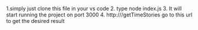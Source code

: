 1.simply just clone this file in your vs code 
2. type node index.js
3. It will start running the project on port 3000
4. http://<localhost>/getTimeStories go to this url to get the desired result 


